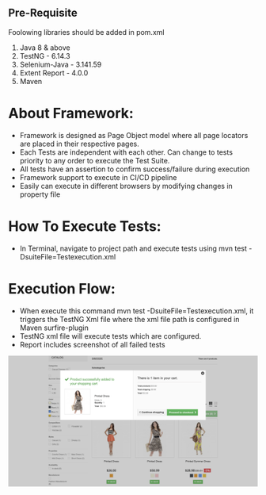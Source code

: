 ## Pre-Requisite
Foolowing libraries should be added in pom.xml

1. Java 8 & above
2. TestNG - 6.14.3
3. Selenium-Java - 3.141.59
4. Extent Report - 4.0.0
5. Maven

# About Framework:
- Framework is designed as Page Object model where all page locators are placed in their respective pages.
- Each Tests are independent with each other. Can change to tests priority to any order to execute the Test Suite.
- All tests have an assertion to confirm success/failure during execution
- Framework support to execute in CI/CD pipeline
- Easily can execute in different browsers by modifying changes in property file

# How To Execute Tests:
- In Terminal, navigate to project path and execute tests using mvn test -DsuiteFile=Testexecution.xml

# Execution Flow:
- When execute this command mvn test -DsuiteFile=Testexecution.xml, it triggers the TestNG Xml file where the xml file path is configured in Maven surfire-plugin
- TestNG xml file will execute tests which are configured.
- Report includes screenshot of all failed tests

![Screenshot of failed Tests](/images/failedTest.png)
